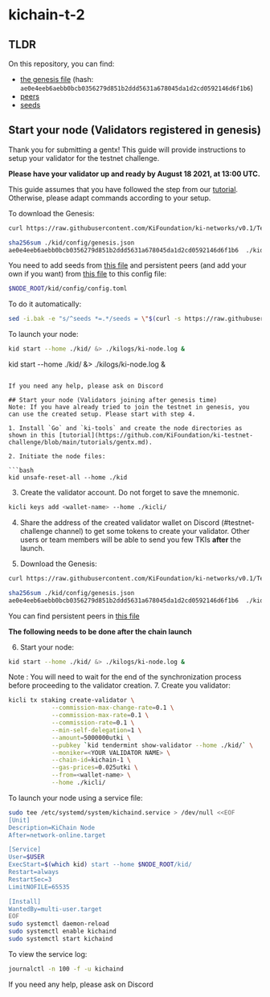 # kichain-t-2

## TLDR

On this repository, you can find:
- [the genesis file](./genesis.json) (hash: `ae0e4eeb6aebb0bcb0356279d851b2ddd5631a678045da1d2cd0592146d6f1b6`)
- [peers](./peer-nodes.txt)
- [seeds](./seed-nodes.txt)

## Start your node (Validators registered in genesis)
Thank you for submitting a gentx!
This guide will provide instructions to setup your validator for the testnet challenge.

**Please have your validator up and ready by August 18 2021, at 13:00 UTC.**

This guide assumes that you have followed the step from our [tutorial](https://github.com/KiFoundation/ki-testnet-challenge/blob/main/tutorials/gentx.md). Otherwise, please adapt commands according to your setup.

To download the Genesis:
```bash
curl https://raw.githubusercontent.com/KiFoundation/ki-networks/v0.1/Testnet/kichain-t-2/genesis.json > ./kid/config/genesis.json
```
```bash
sha256sum ./kid/config/genesis.json
ae0e4eeb6aebb0bcb0356279d851b2ddd5631a678045da1d2cd0592146d6f1b6  ./kid/config/genesis.json
```

You need to add seeds from [this file](./seed-nodes.txt) and persistent peers (and add your own if you want) from [this file](./peer-nodes.txt) to this config file:
```bash
$NODE_ROOT/kid/config/config.toml
```

To do it automatically:
```bash
sed -i.bak -e "s/^seeds *=.*/seeds = \"$(curl -s https://raw.githubusercontent.com/KiFoundation/ki-networks/v0.1/Testnet/kichain-t-2/seed-nodes.txt | tr '\n' ', ' | sed 's/,$//')\"/; s/^persistent_peers *=.*/persistent_peers = \"$(curl -s https://raw.githubusercontent.com/KiFoundation/ki-networks/v0.1/Testnet/kichain-t-2/peer-nodes.txt | tr '\n' ', ' | sed 's/,$//')\"/" $NODE_ROOT/kid/config/config.toml
```

To launch your node:
```bash
kid start --home ./kid/ &> ./kilogs/ki-node.log &
```
kid start --home ./kid/ &> ./kilogs/ki-node.log &
```

If you need any help, please ask on Discord

## Start your node (Validators joining after genesis time)
Note: If you have already tried to join the testnet in genesis, you can use the created setup. Please start with step 4.

1. Install `Go` and `ki-tools` and create the node directories as shown in this [tutorial](https://github.com/KiFoundation/ki-testnet-challenge/blob/main/tutorials/gentx.md).

2. Initiate the node files:

```bash
kid unsafe-reset-all --home ./kid
```

3. Create the validator account. Do not forget to save the mnemonic.

```bash
kicli keys add <wallet-name> --home ./kicli/
```

4. Share the address of the created validator wallet on Discord (#testnet-challenge channel) to get some tokens to create your validator. Other users or team members will be able to send you few TKIs **after** the launch.

5. Download the Genesis:

```bash
curl https://raw.githubusercontent.com/KiFoundation/ki-networks/v0.1/Testnet/kichain-t-2/genesis.json > ./kid/config/genesis.json
```
```bash
sha256sum ./kid/config/genesis.json
ae0e4eeb6aebb0bcb0356279d851b2ddd5631a678045da1d2cd0592146d6f1b6  ./kid/config/genesis.json
```

You can find persistent peers in [this file](./peer-nodes.txt)

**The following needs to be done after the chain launch**

6. Start your node:

```bash
kid start --home ./kid/ &> ./kilogs/ki-node.log &
```

Note : You will need to wait for the end of the synchronization process before proceeding to the validator creation.
7. Create you validator:

```bash
kicli tx staking create-validator \
            --commission-max-change-rate=0.1 \
            --commission-max-rate=0.1 \
            --commission-rate=0.1 \
            --min-self-delegation=1 \
            --amount=5000000utki \
            --pubkey `kid tendermint show-validator --home ./kid/` \
            --moniker=<YOUR VALIDATOR NAME> \
            --chain-id=kichain-1 \
            --gas-prices=0.025utki \
            --from=<wallet-name> \
            --home ./kicli/
```

To launch your node using a service file:
```bash
sudo tee /etc/systemd/system/kichaind.service > /dev/null <<EOF
[Unit]
Description=KiChain Node
After=network-online.target

[Service]
User=$USER
ExecStart=$(which kid) start --home $NODE_ROOT/kid/
Restart=always
RestartSec=3
LimitNOFILE=65535

[Install]
WantedBy=multi-user.target
EOF
sudo systemctl daemon-reload
sudo systemctl enable kichaind
sudo systemctl start kichaind
```

To view the service log:
```bash
journalctl -n 100 -f -u kichaind
```

If you need any help, please ask on Discord
